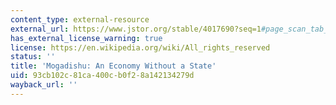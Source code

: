 ```yaml
---
content_type: external-resource
external_url: https://www.jstor.org/stable/4017690?seq=1#page_scan_tab_contents
has_external_license_warning: true
license: https://en.wikipedia.org/wiki/All_rights_reserved
status: ''
title: 'Mogadishu: An Economy Without a State'
uid: 93cb102c-81ca-400c-b0f2-8a142134279d
wayback_url: ''
---
```

